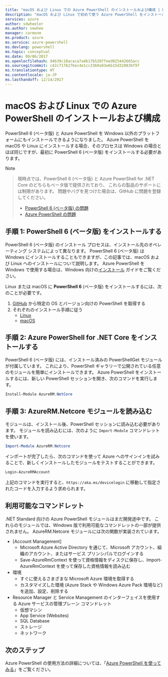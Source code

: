 ```yaml
---
title: "macOS および Linux での Azure PowerShell のインストールおよび構成 | Microsoft Docs"
description: "macOS および Linux で初めて使う Azure PowerShell をインストールして構成する方法について説明します。"
services: azure
author: sdwheeler
ms.author: sewhee
manager: carmonm
ms.product: azure
ms.service: azure-powershell
ms.devlang: powershell
ms.topic: conceptual
ms.date: 09/06/2017
ms.openlocfilehash: 94b39c18acaca7a4b17b5207feed025442665acc
ms.sourcegitcommit: c42c7176276ec4e1cc3360a93e6b15d32083bf9f
ms.translationtype: HT
ms.contentlocale: ja-JP
ms.lasthandoff: 12/14/2017
---
```

# <a name="install-and-configure-azure-powershell-on-macos-and-linux"></a>macOS および Linux での Azure PowerShell のインストールおよび構成

PowerShell 6 (ベータ版) と Azure PowerShell を Windows 以外のプラットフォームにもインストールできるようになりました。
Azure PowerShell を macOS や Linux にインストールする場合、そのプロセスは Windows の場合とほぼ同じですが、最初に PowerShell 6 (ベータ版) をインストールする必要があります。

> [!NOTE]

> 現時点では、PowerShell 6 (ベータ版) と Azure PowerShell for .NET Core のどちらもベータ版で提供されており、
> これらの製品のサポートには制限があります。 問題やバグを見つけた場合は、GitHub に問題を登録してください。
>
> * [PowerShell 6 (ベータ版) の問題](https://github.com/PowerShell/PowerShell/issues)
> * [Azure PowerShell の問題](https://github.com/azure/azure-docs-powershell/issues)

## <a name="step-1-install-powershell-6-beta"></a>手順 1: PowerShell 6 (ベータ版) をインストールする

PowerShell 6 (ベータ版) のインストール プロセスは、インストール先のオペレーティング システムによって異なります。
PowerShell 6 (ベータ版) は Windows にインストールすることもできますが、この記事では、macOS および Linux へのインストールについて説明します。 Azure PowerShell を Windows で使用する場合は、Windows 向けの[インストール](./install-azurerm-ps.md) ガイドをご覧ください。

Linux または macOS に **PowerShell 6** (ベータ版) をインストールするには、次のことが必要です。

1. [GitHub](https://github.com/powershell/powershell#get-powershell) から特定の OS とバージョン向けの PowerShell を取得する
2. それぞれのインストール手順に従う
   - [Linux](https://github.com/PowerShell/PowerShell/blob/master/docs/installation/linux.md)
   - [macOS](https://github.com/PowerShell/PowerShell/blob/master/docs/installation/linux.md#macos-1012)

## <a name="step-2-install-azure-powershell-for-net-core"></a>手順 2: Azure PowerShell for .NET Core をインストールする

PowerShell 6 (ベータ版) には、インストール済みの PowerShellGet モジュールが付属しています。 これにより、PowerShell ギャラリーで公開されている任意のモジュールを簡単にインストールできます。 Azure PowerShell をインストールするには、新しい PowerShell セッションを開き、次のコマンドを実行します。

```powershell
Install-Module AzureRM.NetCore
```

## <a name="step-3-load-the-azurermnetcore-module"></a>手順 3: AzureRM.Netcore モジュールを読み込む

モジュールは、インストール後、PowerShell セッションに読み込む必要があります。 モジュールを読み込むには、次のように `Import-Module` コマンドレットを使います。

```powershell
Import-Module AzureRM.Netcore
```

インポートが完了したら、次のコマンドを使って Azure へのサインインを試みることで、新しくインストールしたモジュールをテストすることができます。

```powershell
Login-AzureRMAccount
```

上記のコマンドを実行すると、`https://aka.ms/devicelogin` に移動して指定されたコードを入力するよう求められます。

## <a name="available-cmdlets"></a>利用可能なコマンドレット

.NET Standard 向けの Azure PowerShell モジュールはまだ開発途中です。 これらのモジュールでは、Windows 版で利用可能なコマンドレットの一部が提供されません。 AzureRM.Netcore モジュールには次の関数が実装されています。

* [Account Management]
  - Microsoft Azure Active Directory を通じて、Microsoft アカウント、組織のアカウント、またはサービス プリンシパルでログインする
  - Save-AzureRmContext を使って資格情報をディスクに保存し、Import-AzureRmContext を使って保存した資格情報を読み込む
* 環境
  - すぐに使えるさまざまな Microsoft Azure 環境を取得する
  - カスタマイズした環境 (Azure Stack や Windows Azure Pack 環境など) を追加、設定、削除する
* Resource Manager と Service Management のインターフェイスを使用する Azure サービスの管理プレーン コマンドレット
  - 仮想マシン
  - App Service (Websites)
  - SQL Database
  - ストレージ
  - ネットワーク

## <a name="next-steps"></a>次のステップ

Azure PowerShell の使用方法の詳細については、「[Azure PowerShell を使ってみる](get-started-azureps.md)」をご覧ください。
